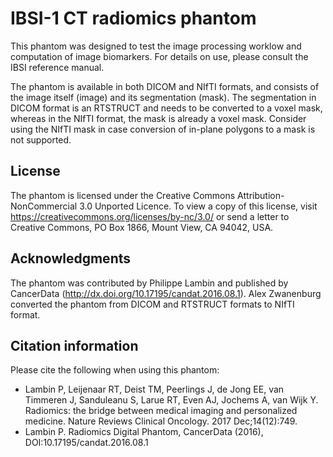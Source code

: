 IBSI-1 CT radiomics phantom
===

This phantom was designed to test the image processing worklow and computation of image biomarkers. For details on use,
please consult the IBSI reference manual.

The phantom is available in both DICOM and NIfTI formats, and consists of the image itself (image) and its segmentation (mask).
The segmentation in DICOM format is an RTSTRUCT and needs to be converted to a voxel mask, whereas in the NIfTI format, the mask is already a voxel mask.
Consider using the NIfTI mask in case conversion of in-plane polygons to a mask is not supported.

## License
The phantom is licensed under the Creative Commons Attribution-NonCommercial 3.0 Unported Licence. To view a copy of this license, visit https://creativecommons.org/licenses/by-nc/3.0/ or send a letter to Creative Commons, PO Box 1866, Mount View, CA 94042, USA.

## Acknowledgments
The phantom was contributed by Philippe Lambin and published by CancerData (http://dx.doi.org/10.17195/candat.2016.08.1).
Alex Zwanenburg converted the phantom from DICOM and RTSTRUCT formats to NIfTI format.

## Citation information
Please cite the following when using this phantom:
* Lambin P, Leijenaar RT, Deist TM, Peerlings J, de Jong EE, van Timmeren J, Sanduleanu S, Larue RT, Even AJ, Jochems A, van Wijk Y. Radiomics: the bridge between medical imaging and personalized medicine. Nature Reviews Clinical Oncology. 2017 Dec;14(12):749.
* Lambin P. Radiomics Digital Phantom, CancerData (2016), DOI:10.17195/candat.2016.08.1